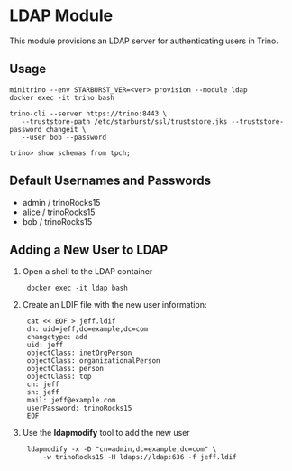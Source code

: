 # LDAP Module

This module provisions an LDAP server for authenticating users in Trino.

## Usage

    minitrino --env STARBURST_VER=<ver> provision --module ldap
    docker exec -it trino bash 
    
    trino-cli --server https://trino:8443 \
       --truststore-path /etc/starburst/ssl/truststore.jks --truststore-password changeit \
       --user bob --password

    trino> show schemas from tpch;

## Default Usernames and Passwords

- admin / trinoRocks15
- alice / trinoRocks15
- bob / trinoRocks15

## Adding a New User to LDAP

1. Open a shell to the LDAP container

        docker exec -it ldap bash

2. Create an LDIF file with the new user information:

        cat << EOF > jeff.ldif
        dn: uid=jeff,dc=example,dc=com
        changetype: add
        uid: jeff
        objectClass: inetOrgPerson
        objectClass: organizationalPerson
        objectClass: person
        objectClass: top
        cn: jeff
        sn: jeff
        mail: jeff@example.com
        userPassword: trinoRocks15
        EOF

3. Use the **ldapmodify** tool to add the new user

        ldapmodify -x -D "cn=admin,dc=example,dc=com" \
            -w trinoRocks15 -H ldaps://ldap:636 -f jeff.ldif
